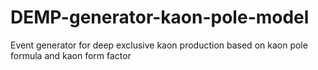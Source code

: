 # DEMP-generator-kaon-pole-model
Event generator for deep exclusive kaon production based on kaon pole formula and kaon form factor
